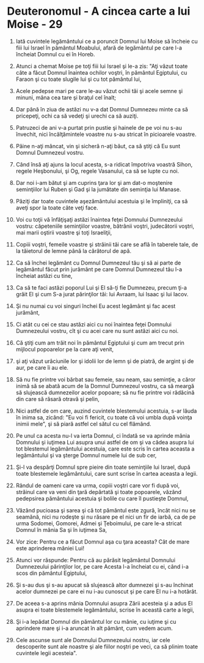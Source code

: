 # Deuteronomul - A cincea carte a lui Moise - 29

1. Iată cuvintele legământului ce a poruncit Domnul lui Moise să încheie cu fiii lui Israel în pământul Moabului, afară de legământul pe care l-a încheiat Domnul cu ei în Horeb. 

2. Atunci a chemat Moise pe toţi fiii lui Israel şi le-a zis: "Aţi văzut toate câte a făcut Domnul înaintea ochilor voştri, în pământul Egiptului, cu Faraon şi cu toate slugile lui şi cu tot pământul lui, 

3. Acele pedepse mari pe care le-au văzut ochii tăi şi acele semne şi minuni, mâna cea tare şi braţul cel înalt; 

4. Dar până în ziua de astăzi nu v-a dat Domnul Dumnezeu minte ca să pricepeţi, ochi ca să vedeţi şi urechi ca să auziţi. 

5. Patruzeci de ani v-a purtat prin pustie şi hainele de pe voi nu s-au învechit, nici încălţămintele voastre nu s-au stricat în picioarele voastre. 

6. Pâine n-aţi mâncat, vin şi sicheră n-aţi băut, ca să ştiţi că Eu sunt Domnul Dumnezeul vostru. 

7. Când însă aţi ajuns la locul acesta, s-a ridicat împotriva voastră Sihon, regele Heşbonului, şi Og, regele Vasanului, ca să se lupte cu noi. 

8. Dar noi i-am bătut şi am cuprins ţara lor şi am dat-o moştenire seminţiilor lui Ruben şi Gad şi la jumătate din seminţia lui Manase. 

9. Păziţi dar toate cuvintele aşezământului acestuia şi le împliniţi, ca să aveţi spor la toate câte veţi face. 

10. Voi cu toţii vă înfăţişaţi astăzi înaintea feţei Domnului Dumnezeului vostru: căpeteniile seminţiilor voastre, bătrânii voştri, judecătorii voştri, mai marii oştirii voastre şi toţi Israeliţii, 

11. Copiii voştri, femeile voastre şi străinii tăi care se află în taberele tale, de la tăietorul de lemne până la cărătorul de apă. 

12. Ca să închei legământ cu Domnul Dumnezeul tău şi să ai parte de legământul făcut prin jurământ pe care Domnul Dumnezeul tău l-a încheiat astăzi cu tine, 

13. Ca să te faci astăzi poporul Lui şi El să-ţi fie Dumnezeu, precum ţi-a grăit El şi cum S-a jurat părinţilor tăi: lui Avraam, lui Isaac şi lui Iacov. 

14. Şi nu numai cu voi singuri închei Eu acest legământ şi fac acest jurământ, 

15. Ci atât cu cei ce stau astăzi aici cu noi înaintea feţei Domnului Dumnezeului vostru, cît şi cu acei care nu sunt astăzi aici cu noi. 

16. Că ştiţi cum am trăit noi în pământul Egiptului şi cum am trecut prin mijlocul popoarelor pe la care aţi venit, 

17. şi aţi văzut urâciunile lor şi idolii lor de lemn şi de piatră, de argint şi de aur, pe care îi au ele. 

18. Să nu fie printre voi bărbat sau femeie, sau neam, sau seminţie, a căror inimă să se abată acum de la Domnul Dumnezeul vostru, ca să meargă să slujească dumnezeilor acelor popoare; să nu fie printre voi rădăcină din care să răsară otravă şi pelin, 

19. Nici astfel de om care, auzind cuvintele blestemului acestuia, s-ar lăuda în inima sa, zicând: "Eu voi fi fericit, cu toate că voi umbla după voinţa inimii mele", şi să piară astfel cel sătul cu cel flămând. 

20. Pe unul ca acesta nu-l va ierta Domnul, ci îndată se va aprinde mânia Domnului şi iuţimea Lui asupra unui astfel de om şi va cădea asupra lui tot blestemul legământului acestuia, care este scris în cartea aceasta a legământului şi va şterge Domnul numele lui de sub cer, 

21. Şi-l va despărţi Domnul spre pieire din toate seminţiile lui Israel, după toate blestemele legământului, care sunt scrise în cartea aceasta a legii. 

22. Rândul de oameni care va urma, copiii voştri care vor fi după voi, străinul care va veni din ţară depărtată şi toate popoarele, văzând pedepsirea pământului acestuia şi bolile cu care îl pustieşte Domnul, 

23. Văzând pucioasa şi sarea şi că tot pământul este zgură, încât nici nu se seamănă, nici nu rodeşte şi nu răsare pe el nici un fir de iarbă, ca de pe urma Sodomei, Gomorei, Admei şi Ţeboimului, pe care le-a stricat Domnul în mânia Sa şi în iuţimea Sa, 

24. Vor zice: Pentru ce a făcut Domnul aşa cu ţara aceasta? Cât de mare este aprinderea mâniei Lui! 

25. Atunci vor răspunde: Pentru că au părăsit legământul Domnului Dumnezeului părinţilor lor, pe care Acesta l-a încheiat cu ei, când i-a scos din pământul Egiptului, 

26. Şi s-au dus şi s-au apucat să slujească altor dumnezei şi s-au închinat acelor dumnezei pe care ei nu i-au cunoscut şi pe care El nu i-a hotărât. 

27. De aceea s-a aprins mânia Domnului asupra Zării acesteia şi a adus El asupra ei toate blestemele legământului, scrise în această carte a legii, 

28. Şi i-a lepădat Domnul din pământul lor cu mânie, cu iuţime şi cu aprindere mare şi i-a aruncat în alt pământ, cum vedem  acum. 

29. Cele ascunse sunt ale Domnului Dumnezeului nostru, iar cele descoperite sunt ale noastre şi ale fiilor noştri pe veci, ca să plinim toate cuvintele legii acesteia". 

